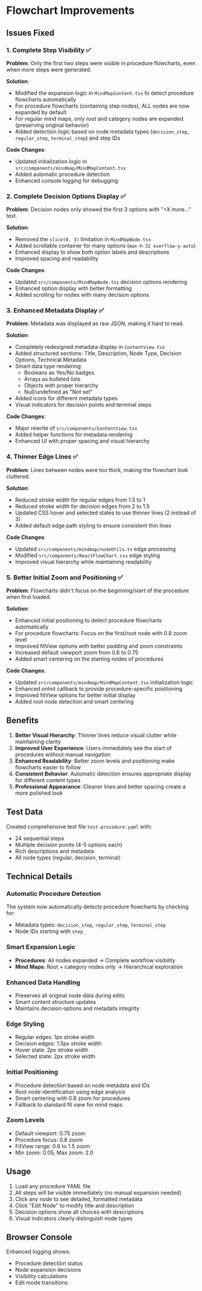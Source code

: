 # Flowchart Improvements

## Issues Fixed

### 1. Complete Step Visibility ✅
**Problem**: Only the first two steps were visible in procedure flowcharts, even when more steps were generated.

**Solution**: 
- Modified the expansion logic in `MindMapContent.tsx` to detect procedure flowcharts automatically
- For procedure flowcharts (containing step nodes), ALL nodes are now expanded by default
- For regular mind maps, only root and category nodes are expanded (preserving original behavior)
- Added detection logic based on node metadata types (`decision_step`, `regular_step`, `terminal_step`) and step IDs

**Code Changes**:
- Updated initialization logic in `src/components/mindmap/MindMapContent.tsx`
- Added automatic procedure detection
- Enhanced console logging for debugging

### 2. Complete Decision Options Display ✅
**Problem**: Decision nodes only showed the first 3 options with "+X more..." text.

**Solution**:
- Removed the `slice(0, 3)` limitation in `MindMapNode.tsx`
- Added scrollable container for many options (`max-h-32 overflow-y-auto`)
- Enhanced display to show both option labels and descriptions
- Improved spacing and readability

**Code Changes**:
- Updated `src/components/MindMapNode.tsx` decision options rendering
- Enhanced option display with better formatting
- Added scrolling for nodes with many decision options

### 3. Enhanced Metadata Display ✅
**Problem**: Metadata was displayed as raw JSON, making it hard to read.

**Solution**:
- Completely redesigned metadata display in `ContentView.tsx`
- Added structured sections: Title, Description, Node Type, Decision Options, Technical Metadata
- Smart data type rendering:
  - Booleans as Yes/No badges
  - Arrays as bulleted lists
  - Objects with proper hierarchy
  - Null/undefined as "Not set"
- Added icons for different metadata types
- Visual indicators for decision points and terminal steps

**Code Changes**:
- Major rewrite of `src/components/ContentView.tsx`
- Added helper functions for metadata rendering
- Enhanced UI with proper spacing and visual hierarchy

### 4. Thinner Edge Lines ✅
**Problem**: Lines between nodes were too thick, making the flowchart look cluttered.

**Solution**:
- Reduced stroke width for regular edges from 1.5 to 1
- Reduced stroke width for decision edges from 2 to 1.5
- Updated CSS hover and selected states to use thinner lines (2 instead of 3)
- Added default edge path styling to ensure consistent thin lines

**Code Changes**:
- Updated `src/components/mindmap/nodeUtils.ts` edge processing
- Modified `src/components/ReactFlowChart.css` edge styling
- Improved visual hierarchy while maintaining readability

### 5. Better Initial Zoom and Positioning ✅
**Problem**: Flowcharts didn't focus on the beginning/start of the procedure when first loaded.

**Solution**:
- Enhanced initial positioning to detect procedure flowcharts automatically
- For procedure flowcharts: Focus on the first/root node with 0.8 zoom level
- Improved fitView options with better padding and zoom constraints
- Increased default viewport zoom from 0.6 to 0.75
- Added smart centering on the starting nodes of procedures

**Code Changes**:
- Updated `src/components/mindmap/MindMapContent.tsx` initialization logic
- Enhanced onInit callback to provide procedure-specific positioning
- Improved fitView options for better initial display
- Added root node detection and smart centering

## Benefits

1. **Better Visual Hierarchy**: Thinner lines reduce visual clutter while maintaining clarity
2. **Improved User Experience**: Users immediately see the start of procedures without manual navigation
3. **Enhanced Readability**: Better zoom levels and positioning make flowcharts easier to follow
4. **Consistent Behavior**: Automatic detection ensures appropriate display for different content types
5. **Professional Appearance**: Cleaner lines and better spacing create a more polished look

## Test Data
Created comprehensive test file `test-procedure.yaml` with:
- 24 sequential steps
- Multiple decision points (4-5 options each)
- Rich descriptions and metadata
- All node types (regular, decision, terminal)

## Technical Details

### Automatic Procedure Detection
The system now automatically detects procedure flowcharts by checking for:
- Metadata types: `decision_step`, `regular_step`, `terminal_step`
- Node IDs starting with `step_`

### Smart Expansion Logic
- **Procedures**: All nodes expanded → Complete workflow visibility
- **Mind Maps**: Root + category nodes only → Hierarchical exploration

### Enhanced Data Handling
- Preserves all original node data during edits
- Smart content structure updates
- Maintains decision options and metadata integrity

### Edge Styling
- Regular edges: 1px stroke width
- Decision edges: 1.5px stroke width  
- Hover state: 2px stroke width
- Selected state: 2px stroke width

### Initial Positioning
- Procedure detection based on node metadata and IDs
- Root node identification using edge analysis
- Smart centering with 0.8 zoom for procedures
- Fallback to standard fit view for mind maps

### Zoom Levels
- Default viewport: 0.75 zoom
- Procedure focus: 0.8 zoom
- FitView range: 0.6 to 1.5 zoom
- Min zoom: 0.05, Max zoom: 2.0

## Usage
1. Load any procedure YAML file
2. All steps will be visible immediately (no manual expansion needed)
3. Click any node to see detailed, formatted metadata
4. Click "Edit Node" to modify title and description
5. Decision options show all choices with descriptions
6. Visual indicators clearly distinguish node types

## Browser Console
Enhanced logging shows:
- Procedure detection status
- Node expansion decisions
- Visibility calculations
- Edit mode transitions 